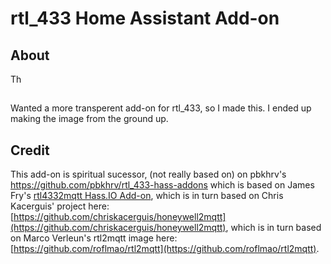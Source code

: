 # rtl_433 Home Assistant Add-on

## About

Th

##

Wanted a more transperent add-on for rtl_433, so I made this.
I ended up making the image from the ground up.

## Credit

This add-on is spiritual sucessor, (not really based on) on pbkhrv's https://github.com/pbkhrv/rtl_433-hass-addons which is based on James Fry's [rtl4332mqtt Hass.IO Add-on](https://github.com/james-fry/hassio-addons/tree/master/rtl4332mqtt), which is in turn based on Chris Kacerguis' project here: [https://github.com/chriskacerguis/honeywell2mqtt](https://github.com/chriskacerguis/honeywell2mqtt), which is in turn based on Marco Verleun's rtl2mqtt image here: [https://github.com/roflmao/rtl2mqtt](https://github.com/roflmao/rtl2mqtt).
